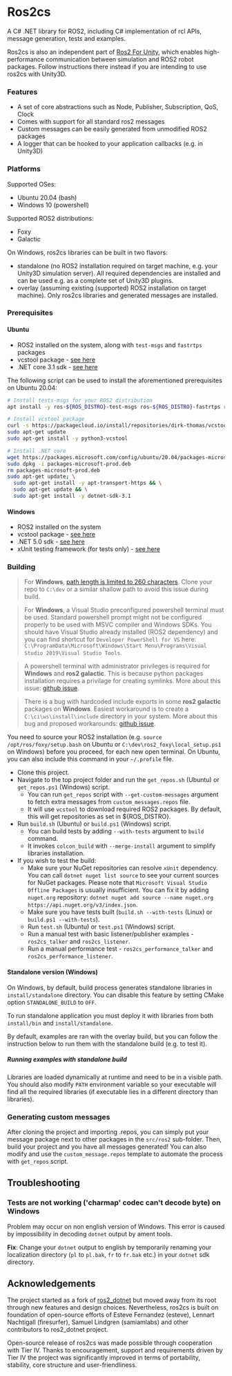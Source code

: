 Ros2cs
=============

A C# .NET library for ROS2, including C# implementation of rcl APIs, message generation, tests and examples.

Ros2cs is also an independent part of [Ros2 For Unity](https://github.com/RobotecAI/ros2-for-unity), which enables high-performance communication between simulation and ROS2 robot packages. Follow instructions there instead if you are intending to use ros2cs with Unity3D. 

### Features

- A set of core abstractions such as Node, Publisher, Subscription, QoS, Clock
- Comes with support for all standard ros2 messages
- Custom messages can be easily generated from unmodified ROS2 packages
- A logger that can be hooked to your application callbacks (e.g. in Unity3D)

### Platforms

Supported OSes: 
- Ubuntu 20.04  (bash)
- Windows 10 (powershell)

Supported ROS2 distributions:
- Foxy
- Galactic

On Windows, ros2cs libraries can be built in two flavors:
- standalone (no ROS2 installation required on target machine, e.g. your Unity3D simulation server). All required dependencies are installed and can be used e.g. as a complete set of Unity3D plugins.
- overlay (assuming existing (supported) ROS2 installation on target machine). Only ros2cs libraries and generated messages are installed.

### Prerequisites

#### Ubuntu

*  ROS2 installed on the system, along with `test-msgs` and `fastrtps` packages
*  vcstool package - [see here](https://github.com/dirk-thomas/vcstool)
*  .NET core 3.1 sdk - [see here](https://www.microsoft.com/net/learn/get-started)

The following script can be used to install the aforementioned prerequisites on Ubuntu 20.04:

```bash
# Install tests-msgs for your ROS2 distribution
apt install -y ros-${ROS_DISTRO}-test-msgs ros-${ROS_DISTRO}-fastrtps ros-${ROS_DISTRO}-rmw-fastrtps-cpp

# Install vcstool package
curl -s https://packagecloud.io/install/repositories/dirk-thomas/vcstool/script.deb.sh | sudo bash
sudo apt-get update
sudo apt-get install -y python3-vcstool

# Install .NET core
wget https://packages.microsoft.com/config/ubuntu/20.04/packages-microsoft-prod.deb -O packages-microsoft-prod.deb
sudo dpkg -i packages-microsoft-prod.deb
rm packages-microsoft-prod.deb
sudo apt-get update; \
  sudo apt-get install -y apt-transport-https && \
  sudo apt-get update && \
  sudo apt-get install -y dotnet-sdk-3.1
```

#### Windows

*  ROS2 installed on the system
*  vcstool package - [see here](https://github.com/dirk-thomas/vcstool)
*  .NET 5.0 sdk - [see here](https://dotnet.microsoft.com/download/dotnet/5.0)
*  xUnit testing framework (for tests only) - [see here](https://xunit.net/)

### Building

> For **Windows**, [path length is limited to 260 characters](https://docs.microsoft.com/en-us/windows/win32/fileio/maximum-file-path-limitation). Clone your repo to `C:\dev` or a similar shallow path to avoid this issue during build.

> For **Windows**, a Visual Studio preconfigured powershell terminal must be used. Standard powershell prompt might not be configured properly to be used with MSVC compiler and Windows SDKs.  You should have Visual Studio already installed (ROS2 dependency) and you can find shortcut for `Developer PowerShell for VS` here: `C:\ProgramData\Microsoft\Windows\Start Menu\Programs\Visual Studio 2019\Visual Studio Tools`. 

> A powershell terminal with administrator privileges is required for **Windows** and **ros2 galactic**. This is because python packages installation requires a privilage for creating symlinks. More about this issue: [github issue](https://github.com/ament/ament_cmake/issues/350).

> There is a bug with hardcoded include exports in some **ros2 galactic** packages on **Windows**. Easiest workaround is to create a `C:\ci\ws\install\include` directory in your system. More about this bug and proposed workarounds: [github issue](https://github.com/ros2/rclcpp/issues/1688#issuecomment-858467147).

You need to source your ROS2 installation (e.g. `source /opt/ros/foxy/setup.bash` on Ubuntu or `C:\dev\ros2_foxy\local_setup.ps1` on Windows) before you proceed, for each new open terminal. On Ubuntu, you can also include this command in your `~/.profile` file.

*  Clone this project.
*  Navigate to the top project folder and run the `get_repos.sh` (Ubuntu) or `get_repos.ps1` (Windows) script.
   * You can run `get_repos` script with `--get-custom-messages` argument to fetch extra messages from `custom_messages.repos` file.
   * It will use `vcstool` to download required ROS2 packages. By default, this will get repositories as set in ${ROS_DISTRO}.
*  Run `build.sh` (Ubuntu) or `build.ps1` (Windows) script.
   * You can build tests by adding `--with-tests` argument to `build` command.
   * It invokes `colcon_build` with `--merge-install` argument to simplify libraries installation.
* If you wish to test the build:
  * Make sure your NuGet repositories can resolve `xUnit` dependency. You can call `dotnet nuget list source` to see your current sources for NuGet packages. Please note that `Microsoft Visual Studio Offline Packages` is usually insufficient. You can fix it by adding `nuget.org` repository: `dotnet nuget add source --name nuget.org https://api.nuget.org/v3/index.json`.
  * Make sure you have tests built (`build.sh --with-tests` (Linux) or `build.ps1 --with-tests`).
  * Run `test.sh` (Ubuntu) or `test.ps1` (Windows) script.
  * Run a manual test with basic listener/publisher examples - `ros2cs_talker` and `ros2cs_listener`.
  * Run a manual performance test - `ros2cs_performance_talker` and `ros2cs_performance_listener`.

#### Standalone version (Windows)

On Windows, by default, build process generates standalone libraries in `install/standalone` directory.
You can disable this feature by setting CMake option `STANDALONE_BUILD` to `OFF`.

To run standalone application you must deploy it with libraries from both `install/bin` and `install/standalone`.

By default, examples are ran with the overlay build, but you can follow the instruction below to run them with the standalone build (e.g. to test it).

##### Running examples with standalone build

Libraries are loaded dynamically at runtime and need to be in a visible path. You should also modify `PATH`  environment variable so your executable will find all the required libraries (if executable lies in a different directory than libraries).

### Generating custom messages

After cloning the project and importing .repos, you can simply put your message package next to other packages in the `src/ros2` sub-folder. Then, build your project and you have all messages generated! You can also modify and use the `custom_message.repos` template to automate the process with `get_repos` script.

## Troubleshooting

### Tests are not working ('charmap' codec can't decode byte) on Windows

Problem may occur on non english version of Windows. This error is caused by impossibility in decoding `dotnet` output by ament tools.

**Fix**: Change your `dotnet` output to english by temporarily renaming your localization directory (`pl` to `pl.bak`, `fr` to `fr.bak` etc.) in your `dotnet` sdk directory.

## Acknowledgements 

The project started as a fork of [ros2_dotnet](https://github.com/ros2-dotnet/ros2_dotnet) but moved away from its root through new features and design choices. Nevertheless, ros2cs is built on foundation of open-source efforts of Esteve Fernandez (esteve), Lennart Nachtigall (firesurfer), Samuel Lindgren (samiamlabs) and other contributors to ros2_dotnet project.

Open-source release of ros2cs was made possible through cooperation with Tier IV. Thanks to encouragement, support and requirements driven by Tier IV the project was significantly improved in terms of portability, stability, core structure and user-friendliness.
